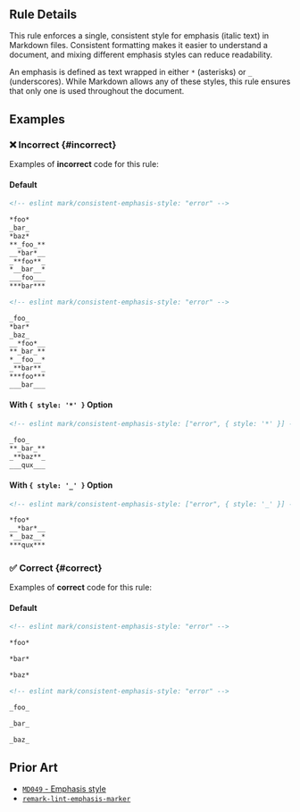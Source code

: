 <!-- markdownlint-disable-next-line no-inline-html first-line-h1 -->
<header v-html="$frontmatter.rule"></header>

## Rule Details

This rule enforces a single, consistent style for emphasis (italic text) in Markdown files. Consistent formatting makes it easier to understand a document, and mixing different emphasis styles can reduce readability.

An emphasis is defined as text wrapped in either `*` (asterisks) or `_` (underscores). While Markdown allows any of these styles, this rule ensures that only one is used throughout the document.

## Examples

### :x: Incorrect {#incorrect}

Examples of **incorrect** code for this rule:

#### Default

```md eslint-check
<!-- eslint mark/consistent-emphasis-style: "error" -->

*foo*
_bar_
*baz*
**_foo_**
__*bar*__
_**foo**_
*__bar__*
___foo___
***bar***
```

```md eslint-check
<!-- eslint mark/consistent-emphasis-style: "error" -->

_foo_
*bar*
_baz_
__*foo*__
**_bar_**
*__foo__*
_**bar**_
***foo***
___bar___
```

#### With `{ style: '*' }` Option

```md eslint-check
<!-- eslint mark/consistent-emphasis-style: ["error", { style: '*' }] -->

_foo_
**_bar_**
_**baz**_
___qux___
```

#### With `{ style: '_' }` Option

```md eslint-check
<!-- eslint mark/consistent-emphasis-style: ["error", { style: '_' }] -->

*foo*
__*bar*__
*__baz__*
***qux***
```

### :white_check_mark: Correct {#correct}

Examples of **correct** code for this rule:

#### Default

```md eslint-check
<!-- eslint mark/consistent-emphasis-style: "error" -->

*foo*

*bar*

*baz*
```

```md eslint-check
<!-- eslint mark/consistent-emphasis-style: "error" -->

_foo_

_bar_

_baz_
```

## Prior Art

- [`MD049` - Emphasis style](https://github.com/DavidAnson/markdownlint/blob/main/doc/md049.md#md049---emphasis-style)
- [`remark-lint-emphasis-marker`](https://github.com/remarkjs/remark-lint/tree/main/packages/remark-lint-emphasis-marker#remark-lint-emphasis-marker)
